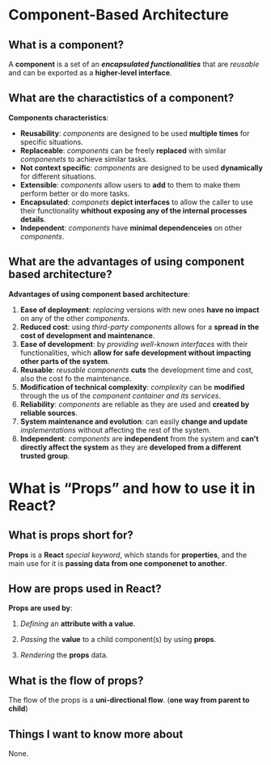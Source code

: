 # Component-Based Architecture

## What is a component?

A **component** is a set of an ***encapsulated functionalities*** that are *reusable* and can be exported as a **higher-level interface**.

## What are the charactistics of a component?

**Components characteristics**:

- **Reusability**: *components* are designed to be used **multiple times** for specific situations.
- **Replaceable**: *components* can be freely **replaced** with similar *componenets* to achieve similar tasks.
- **Not context specific**: *components* are designed to be used **dynamically** for different situations.
- **Extensible**: *components* allow users to **add** to them to make them perform better or do more tasks.
- **Encapsulated**: *componets* **depict interfaces** to allow the caller to use their functionality **whithout exposing any of the internal processes details**.
- **Independent**: *components* have **minimal dependenceies** on other *components*.

## What are the advantages of using component based architecture?

**Advantages of using component based architecture**:

1. **Ease of deployment**: *replacing* versions with new ones **have no impact** on any of the other *components*.
2. **Reduced cost**: using *third-party components* allows for a **spread in the cost of development and maintenance**.
3. **Ease of development**: by *providing well-known interfaces* with their functionalities, which **allow for safe development without impacting other parts of the system**.
4. **Reusable**: *reusable components* **cuts** the development time and cost, also the cost fo the maintenance.
5. **Modification of technical complexity**: *complexity* can be **modified** through the us of the *component container and its services*.
6. **Reliability**: *components* are reliable as they are used and **created by reliable sources**.
7. **System maintenance and evolution**: can easily **change and update** *implementations* without affecting the rest of the system.
8. **Independent**: *components* are **independent** from the system and **can't directly affect the system** as they are **developed from a different trusted group**.

# What is “Props” and how to use it in React?

## What is props short for?

**Props** is a **React** *special keyword*, which stands for **properties**, and the main use for it is **passing data from one componenet to another**.

## How are props used in React?

**Props are used by**:

1. *Defining* an **attribute with a value**.

2. *Passing* the **value** to a child component(s) by using **props**.

3. *Rendering* the **props** data.

## What is the flow of props?

The flow of the props is a **uni-directional flow**. (**one way from parent to child**)

## Things I want to know more about

None.
